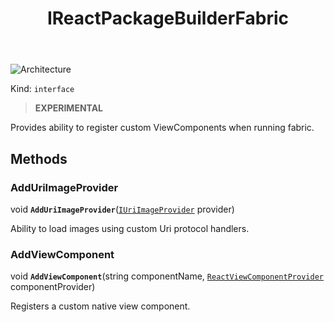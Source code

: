 ﻿---
id: IReactPackageBuilderFabric
title: IReactPackageBuilderFabric
---

![Architecture](https://img.shields.io/badge/architecture-new_only-blue)

Kind: `interface`

> **EXPERIMENTAL**

Provides ability to register custom ViewComponents when running fabric.

## Methods
### AddUriImageProvider
void **`AddUriImageProvider`**([`IUriImageProvider`](IUriImageProvider) provider)

Ability to load images using custom Uri protocol handlers.

### AddViewComponent
void **`AddViewComponent`**(string componentName, [`ReactViewComponentProvider`](ReactViewComponentProvider) componentProvider)

Registers a custom native view component.

